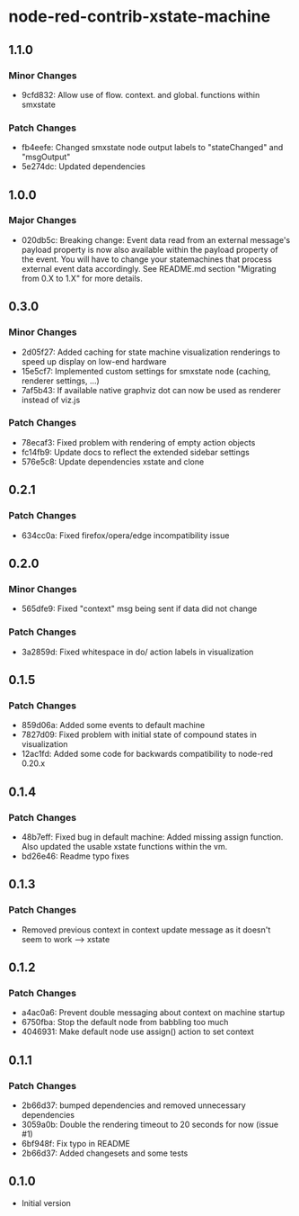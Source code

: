 # node-red-contrib-xstate-machine

## 1.1.0

### Minor Changes

- 9cfd832: Allow use of flow. context. and global. functions within smxstate

### Patch Changes

- fb4eefe: Changed smxstate node output labels to "stateChanged" and "msgOutput"
- 5e274dc: Updated dependencies

## 1.0.0

### Major Changes

- 020db5c: Breaking change: Event data read from an external message's payload property is now also available within the payload property of the event. You will have to change your statemachines that process external event data accordingly. See README.md section "Migrating from 0.X to 1.X" for more details.

## 0.3.0

### Minor Changes

- 2d05f27: Added caching for state machine visualization renderings to speed up display on low-end hardware
- 15e5cf7: Implemented custom settings for smxstate node (caching, renderer settings, ...)
- 7af5b43: If available native graphviz dot can now be used as renderer instead of viz.js

### Patch Changes

- 78ecaf3: Fixed problem with rendering of empty action objects
- fc14fb9: Update docs to reflect the extended sidebar settings
- 576e5c8: Update dependencies xstate and clone

## 0.2.1

### Patch Changes

- 634cc0a: Fixed firefox/opera/edge incompatibility issue

## 0.2.0

### Minor Changes

- 565dfe9: Fixed "context" msg being sent if data did not change

### Patch Changes

- 3a2859d: Fixed whitespace in do/ action labels in visualization

## 0.1.5

### Patch Changes

- 859d06a: Added some events to default machine
- 7827d09: Fixed problem with initial state of compound states in visualization
- 12ac1fd: Added some code for backwards compatibility to node-red 0.20.x

## 0.1.4

### Patch Changes

- 48b7eff: Fixed bug in default machine: Added missing assign function. Also updated the usable xstate functions within the vm.
- bd26e46: Readme typo fixes

## 0.1.3

### Patch Changes

- Removed previous context in context update message as it doesn't seem to work --> xstate

## 0.1.2

### Patch Changes

- a4ac0a6: Prevent double messaging about context on machine startup
- 6750fba: Stop the default node from babbling too much
- 4046931: Make default node use assign() action to set context

## 0.1.1

### Patch Changes

- 2b66d37: bumped dependencies and removed unnecessary dependencies
- 3059a0b: Double the rendering timeout to 20 seconds for now (issue #1)
- 6bf948f: Fix typo in README
- 2b66d37: Added changesets and some tests

## 0.1.0

- Initial version
